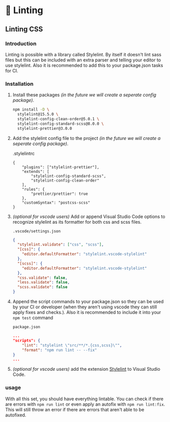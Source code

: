# 🤖 Linting

## Linting CSS

### Introduction

Linting is possible with a library called Stylelint. By itself it doesn't lint sass files but this can be included with an extra parser and telling your editor to use stylelint. Also it is recommended to add this to your package.json tasks for CI.

### Installation

1.  Install these packages _(in the future we will create a seperate config package)_.
    ```sh
    npm install -D \
      stylelint@15.5.0 \
      stylelint-config-clean-order@5.0.1 \
      stylelint-config-standard-scss@8.0.0 \
      stylelint-prettier@3.0.0
    ```
2.  Add the stylelint config file to the project _(in the future we will create a seperate config package)_.

    .stylelintrc

    ```
    {
        "plugins": ["stylelint-prettier"],
        "extends": [
            "stylelint-config-standard-scss",
            "stylelint-config-clean-order"
        ],
        "rules": {
            "prettier/prettier": true
        },
        "customSyntax": "postcss-scss"
    }
    ```

3.  _(optional for vscode users)_ Add or append Visual Studio Code options to recognize stylelint as its formatter for both css and scss files.

    `.vscode/settings.json`

    ```json
    {
      "stylelint.validate": ["css", "scss"],
      "[css]": {
        "editor.defaultFormatter": "stylelint.vscode-stylelint"
      },
      "[scss]": {
        "editor.defaultFormatter": "stylelint.vscode-stylelint"
      },
      "css.validate": false,
      "less.validate": false,
      "scss.validate": false
    }
    ```

4.  Append the script commands to your package.json so they can be used by your CI or developer (when they aren't using vscode they can still apply fixes and checks.). Also it is recommended to include it into your `npm test` command

    `package.json`

    ```json
    ...
    "scripts": {
        "lint": "stylelint \"src/**/*.{css,scss}\"",
        "format": "npm run lint -- --fix"
    }
    ...
    ```

5.  _(optional for vscode users)_ add the extension [Stylelint][stylelint] to Visual Studio Code.

### usage

With all this set, you should have everything lintable. You can check if there are errors with `npm run lint` or even apply an autofix with `npm run lint:fix`. This will still throw an error if there are errors that aren't able to be autofixed.

[stylelint]: https://marketplace.visualstudio.com/items?itemName=stylelint.vscode-stylelint
